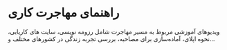 # راهنمای مهاجرت کاری
ویدیوهای آموزشی مربوط به مسیر مهاجرت شامل رزومه نویسی، سایت های کاریابی، نحوه اپلای، آماده‌سازی برای مصاحبه، بررسی 
تجربه زندگی در کشورهای مختلف و...